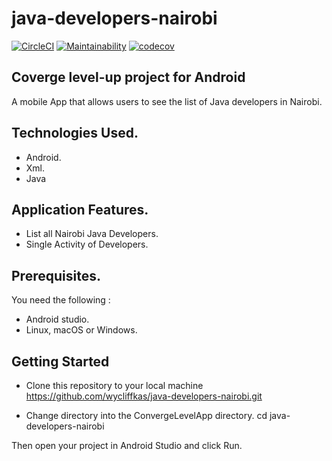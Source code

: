 # java-developers-nairobi
[![CircleCI](https://circleci.com/gh/wycliffkas/java-developers-nairobi/tree/develop.svg?style=svg)](https://circleci.com/gh/wycliffkas/java-developers-nairobi/tree/develop) [![Maintainability](https://api.codeclimate.com/v1/badges/f14610ff75a6be1abcdd/maintainability)](https://codeclimate.com/github/wycliffkas/java-developers-nairobi/maintainability) [![codecov](https://codecov.io/gh/wycliffkas/java-developers-nairobi/branch/develop/graph/badge.svg)](https://codecov.io/gh/wycliffkas/java-developers-nairobi)

## Coverge level-up project for Android
A mobile App that allows users to see the list of Java developers in Nairobi.

## Technologies Used.
- Android.
- Xml.
- Java

## Application Features.
- List all Nairobi Java Developers.
- Single Activity of Developers.

## Prerequisites.

You need the following :
- Android studio.
- Linux, macOS or Windows.

## Getting Started

- Clone this repository to your local machine
https://github.com/wycliffkas/java-developers-nairobi.git

- Change directory into the ConvergeLevelApp directory.
cd java-developers-nairobi

Then open your project in Android Studio and click Run.


